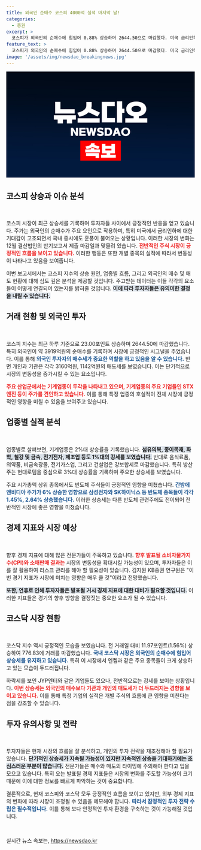 ```yaml
---
title: 외국인 순매수 코스피 4000억 실적 마지막 날!
categories:
  - 증권
excerpt: >
  코스피가 외국인의 순매수에 힘입어 0.88% 상승하며 2644.50으로 마감했다. 미국 금리인하 기대감이 증시에 긍정적인 영향을 미쳤고, 반도체와 2차전지 주가도 강세를 기록했다.
feature_text: >
  코스피가 외국인의 순매수에 힘입어 0.88% 상승하며 2644.50으로 마감했다. 미국 금리인하 기대감이 증시에 긍정적인 영향을 미쳤고, 반도체와 2차전지 주가도 강세를 기록했다.
image: '/assets/img/newsdao_breakingnews.jpg'
---
```


<p><img src="/assets/img/newsdao_breakingnews.jpg" alt="koreaapp 속보" /></p>

<h2 data-ke-size="size26">코스피 상승과 이슈 분석</h2>

<p data-ke-size="size16">&nbsp;</p>

<p>코스피 시장이 최근 상승세를 기록하며 투자자들 사이에서 긍정적인 반응을 얻고 있습니다. 주가는 외국인의 순매수가 주요 요인으로 작용하며, 특히 미국에서 금리인하에 대한 기대감이 고조되면서 국내 증시에도 훈풍이 불어오는 상황입니다. 이러한 시장의 변화는 12월 결산법인의 반기보고서 제출 마감일과 맞물려 있습니다. <b><span style="color: #ee2323;">전반적인 주식 시장이 긍정적인 흐름을 보이고 있습니다.</span></b> 이러한 행동은 또한 개별 종목의 실적에 따라서 변동성이 나타나고 있음을 보여줍니다. </p>

<p>이번 보고서에서는 코스피 지수의 상승 원인, 업종별 흐름, 그리고 외국인의 매수 및 매도 현황에 대해 심도 깊은 분석을 제공할 것입니다. 주고받는 데이터는 이들 각각의 요소들이 어떻게 연결되어 있는지를 밝혀줄 것입니다. <b><span style="background-color: #21538527;">이에 따라 투자자들은 유의미한 결정을 내릴 수 있습니다.</span></b> </p>

<h2 data-ke-size="size26">거래 현황 및 외국인 투자</h2>

<p data-ke-size="size16">&nbsp;</p>

<p>코스피 지수는 최근 하루 기준으로 23.00포인트 상승하며 2644.50에 마감했습니다. 특히 외국인이 약 3919억원의 순매수를 기록하며 시장에 긍정적인 시그널을 주었습니다. 이를 통해 <b><span style="color: #1a5490;">외국인 투자자의 매수세가 중요한 역할을 하고 있음을 알 수 있습니다.</span></b> 반면 개인과 기관은 각각 3160억원, 1142억원의 매도세를 보였습니다. 이는 단기적으로 시장의 변동성을 증가시킬 수 있는 요소입니다. </p>

<p><b><span style="color: #ee2323;">주요 산업군에서는 기계업종이 두각을 나타내고 있으며, 기계업종의 주요 기업들인 STX엔진 등이 주가를 견인하고 있습니다.</span></b> 이를 통해 특정 업종의 호실적이 전체 시장에 긍정적인 영향을 미칠 수 있음을 보여주고 있습니다. </p>

<h2 data-ke-size="size26">업종별 실적 분석</h2>

<p data-ke-size="size16">&nbsp;</p>

<p>업종별로 살펴보면, 기계업종은 2%대 상승률을 기록했습니다. <b><span style="background-color: #21538527;">섬유의복, 종이목재, 화학, 철강 및 금속, 전기전자, 제조업 등도 1%대의 강세를 보였습니다.</span></b> 반대로 음식료품, 의약품, 비금속광물, 전기가스업, 그리고 건설업은 강보합세로 마감했습니다. 특히 방산주는 현대로템을 중심으로 3%대 상승률을 기록하며 주요한 상승세를 보였습니다. </p>

<p>주요 시가총액 상위 종목에서도 반도체 주식들이 긍정적인 영향을 미쳤습니다. <b><span style="color: #1a5490;">간밤에 엔비디아 주가가 6% 상승한 영향으로 삼성전자와 SK하이닉스 등 반도체 종목들이 각각 1.45%, 2.64% 상승했습니다.</span></b> 이러한 상승세는 다른 반도체 관련주에도 전이되어 전반적인 시장에 좋은 영향을 미쳤습니다. </p>

<h2 data-ke-size="size26">경제 지표와 시장 예상</h2>

<p data-ke-size="size16">&nbsp;</p>

<p>향후 경제 지표에 대해 많은 전문가들이 주목하고 있습니다. <b><span style="color: #ee2323;">향후 발표될 소비자물가지수(CPI)와 소매판매 결과는</span></b> 시장의 변동성을 확대시킬 가능성이 있으며, 투자자들은 이를 잘 활용하여 리스크 관리를 해야 할 필요성이 있습니다. 김지원 KB증권 연구원은 "이번 경기 지표가 시장에 미치는 영향은 매우 클 것"이라고 전망했습니다. </p>

<p><b><span style="background-color: #21538527;">또한, 연휴로 인해 투자자들은 발표될 거시 경제 지표에 대한 대비가 필요할 것입니다.</span></b> 이러한 지표들은 경기의 향후 방향을 결정짓는 중요한 요소가 될 수 있습니다. </p>

<h2 data-ke-size="size26">코스닥 시장 현황</h2>

<p data-ke-size="size16">&nbsp;</p>

<p>코스닥 지수 역시 긍정적인 모습을 보였습니다. 전 거래일 대비 11.97포인트(1.56%) 상승하여 776.83에 거래를 마감했습니다. <b><span style="color: #1a5490;">국내 코스닥 시장은 외국인의 순매수에 힘입어 상승세를 유지하고 있습니다.</span></b> 특히 이 시장에서 엔켐과 같은 주요 종목들이 크게 상승하고 있는 모습이 두드러집니다. </p>

<p>하락세를 보인 JYP엔터와 같은 기업들도 있으나, 전반적으로는 강세를 보이는 상황입니다. <b><span style="color: #ee2323;">이번 상승세는 외국인의 매수보다 기관과 개인의 매도세가 더 두드러지는 경향을 보이고 있습니다.</span></b> 이를 통해 특정 기업의 실적은 개별 주식의 흐름에 큰 영향을 미친다는 점을 강조할 수 있습니다. </p>

<h2 data-ke-size="size26">투자 유의사항 및 전략</h2>

<p data-ke-size="size16">&nbsp;</p>

<p>투자자들은 현재 시장의 흐름을 잘 분석하고, 개인의 투자 전략을 재조정해야 할 필요가 있습니다. <b><span style="background-color: #21538527;">단기적인 상승세가 지속될 가능성이 있지만 지속적인 상승을 기대하기에는 조심스러운 부분이 많습니다.</span></b> 전문가들은 매수와 매도의 타이밍에 주의해야 한다고 입을 모으고 있습니다. 특히 오는 발표될 경제 지표들은 시장의 변화를 주도할 가능성이 크기 때문에 이에 대한 정보를 빠르게 파악하는 것이 중요합니다. </p>

<p>결론적으로, 현재 코스피와 코스닥 모두 긍정적인 흐름을 보이고 있지만, 외부 경제 지표의 변화에 따라 시장이 조정될 수 있음을 메모해야 합니다. <b><span style="color: #1a5490;">따라서 잠정적인 투자 전략 수립은 필수적입니다.</span></b> 이를 통해 보다 안정적인 투자 환경을 구축하는 것이 가능해질 것입니다. </p>

<p data-ke-size="size16">&nbsp;</p>
실시간 뉴스 속보는, <a href="https://newsdao.kr" rel="dofollow">https://newsdao.kr</a>


